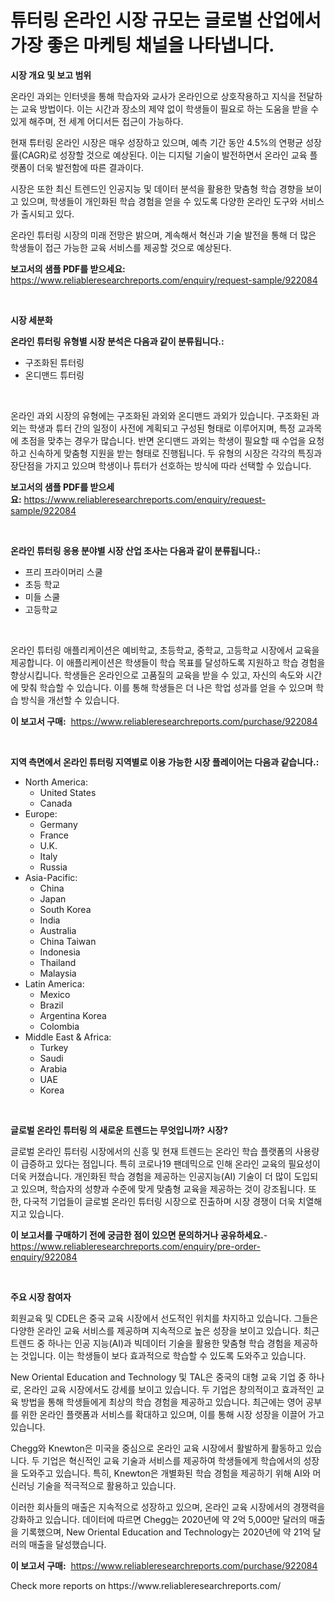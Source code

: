 <p><h1>튜터링 온라인 시장 규모는 글로벌 산업에서 가장 좋은 마케팅 채널을 나타냅니다.</h1></p><p><strong>시장 개요 및 보고 범위</strong></p>
<p><p>온라인 과외는 인터넷을 통해 학습자와 교사가 온라인으로 상호작용하고 지식을 전달하는 교육 방법이다. 이는 시간과 장소의 제약 없이 학생들이 필요로 하는 도움을 받을 수 있게 해주며, 전 세계 어디서든 접근이 가능하다. </p><p>현재 튜터링 온라인 시장은 매우 성장하고 있으며, 예측 기간 동안 4.5%의 연평균 성장률(CAGR)로 성장할 것으로 예상된다. 이는 디지털 기술이 발전하면서 온라인 교육 플랫폼이 더욱 발전함에 따른 결과이다. </p><p>시장은 또한 최신 트렌드인 인공지능 및 데이터 분석을 활용한 맞춤형 학습 경향을 보이고 있으며, 학생들이 개인화된 학습 경험을 얻을 수 있도록 다양한 온라인 도구와 서비스가 출시되고 있다. </p><p>온라인 튜터링 시장의 미래 전망은 밝으며, 계속해서 혁신과 기술 발전을 통해 더 많은 학생들이 접근 가능한 교육 서비스를 제공할 것으로 예상된다.</p></p>
<p><strong>보고서의 샘플 PDF를 받으세요:</strong> <a href="https://www.reliableresearchreports.com/enquiry/request-sample/922084">https://www.reliableresearchreports.com/enquiry/request-sample/922084</a></p>
<p>&nbsp;</p>
<p><strong>시장 세분화</strong></p>
<p><strong>온라인 튜터링 유형별 시장 분석은 다음과 같이 분류됩니다.:</strong></p>
<p><ul><li>구조화된 튜터링</li><li>온디맨드 튜터링</li></ul></p>
<p>&nbsp;</p>
<p><p>온라인 과외 시장의 유형에는 구조화된 과외와 온디맨드 과외가 있습니다. 구조화된 과외는 학생과 튜터 간의 일정이 사전에 계획되고 구성된 형태로 이루어지며, 특정 교과목에 초점을 맞추는 경우가 많습니다. 반면 온디맨드 과외는 학생이 필요할 때 수업을 요청하고 신속하게 맞춤형 지원을 받는 형태로 진행됩니다. 두 유형의 시장은 각각의 특징과 장단점을 가지고 있으며 학생이나 튜터가 선호하는 방식에 따라 선택할 수 있습니다.</p></p>
<p><strong>보고서의 샘플 PDF를 받으세요:</strong>&nbsp;<a href="https://www.reliableresearchreports.com/enquiry/request-sample/922084">https://www.reliableresearchreports.com/enquiry/request-sample/922084</a></p>
<p>&nbsp;</p>
<p><strong> 온라인 튜터링 응용 분야별 시장 산업 조사는 다음과 같이 분류됩니다.:</strong></p>
<p><ul><li>프리 프라이머리 스쿨</li><li>초등 학교</li><li>미들 스쿨</li><li>고등학교</li></ul></p>
<p>&nbsp;</p>
<p><p>온라인 튜터링 애플리케이션은 예비학교, 초등학교, 중학교, 고등학교 시장에서 교육을 제공합니다. 이 애플리케이션은 학생들이 학습 목표를 달성하도록 지원하고 학습 경험을 향상시킵니다. 학생들은 온라인으로 고품질의 교육을 받을 수 있고, 자신의 속도와 시간에 맞춰 학습할 수 있습니다. 이를 통해 학생들은 더 나은 학업 성과를 얻을 수 있으며 학습 방식을 개선할 수 있습니다.</p></p>
<p><strong>이 보고서 구매:</strong>&nbsp; <a href="https://www.reliableresearchreports.com/purchase/922084">https://www.reliableresearchreports.com/purchase/922084</a></p>
<p>&nbsp;</p>
<p><strong>지역 측면에서 온라인 튜터링 지역별로 이용 가능한 시장 플레이어는 다음과 같습니다.:</strong></p>
<p><ul>
    <li>
        North America:
        <ul>
            <li>United States</li>
            <li>Canada</li>
        </ul>
    </li>
    <li>
        Europe:
        <ul>
            <li>Germany</li>
            <li>France</li>
            <li>U.K.</li>
            <li>Italy</li>
            <li>Russia</li>
        </ul>
    </li>
    <li>
        Asia-Pacific:
        <ul>
            <li>China</li>
            <li>Japan</li>
            <li>South Korea</li>
            <li>India</li>
            <li>Australia</li>
            <li>China Taiwan</li>
            <li>Indonesia</li>
            <li>Thailand</li>
            <li>Malaysia</li>
        </ul>
    </li>
    <li>
        Latin America:
        <ul>
            <li>Mexico</li>
            <li>Brazil</li>
            <li>Argentina Korea</li>
            <li>Colombia</li>
        </ul>
    </li>
    <li>
        Middle East & Africa:
        <ul>
            <li>Turkey</li>
            <li>Saudi</li>
            <li>Arabia</li>
            <li>UAE</li>
            <li>Korea</li>
        </ul>
    </li>
    </ul></p>
<p>&nbsp;</p>
<p><strong>글로벌 온라인 튜터링 의 새로운 트렌드는 무엇입니까? 시장?</strong></p>
<p><p>글로벌 온라인 튜터링 시장에서의 신흥 및 현재 트렌드는 온라인 학습 플랫폼의 사용량이 급증하고 있다는 점입니다. 특히 코로나19 팬데믹으로 인해 온라인 교육의 필요성이 더욱 커졌습니다. 개인화된 학습 경험을 제공하는 인공지능(AI) 기술이 더 많이 도입되고 있으며, 학습자의 성향과 수준에 맞게 맞춤형 교육을 제공하는 것이 강조됩니다. 또한, 다국적 기업들이 글로벌 온라인 튜터링 시장으로 진출하며 시장 경쟁이 더욱 치열해지고 있습니다.</p></p>
<p><strong>이 보고서를 구매하기 전에 궁금한 점이 있으면 문의하거나 공유하세요.</strong>- <a href="https://www.reliableresearchreports.com/enquiry/pre-order-enquiry/922084">https://www.reliableresearchreports.com/enquiry/pre-order-enquiry/922084</a></p>
<p>&nbsp;</p>
<p><strong>주요 시장 참여자</strong></p>
<p><p>회원교육 및 CDEL은 중국 교육 시장에서 선도적인 위치를 차지하고 있습니다. 그들은 다양한 온라인 교육 서비스를 제공하며 지속적으로 높은 성장을 보이고 있습니다. 최근 트렌드 중 하나는 인공 지능(AI)과 빅데이터 기술을 활용한 맞춤형 학습 경험을 제공하는 것입니다. 이는 학생들이 보다 효과적으로 학습할 수 있도록 도와주고 있습니다.</p><p>New Oriental Education and Technology 및 TAL은 중국의 대형 교육 기업 중 하나로, 온라인 교육 시장에서도 강세를 보이고 있습니다. 두 기업은 창의적이고 효과적인 교육 방법을 통해 학생들에게 최상의 학습 경험을 제공하고 있습니다. 최근에는 영어 공부를 위한 온라인 플랫폼과 서비스를 확대하고 있으며, 이를 통해 시장 성장을 이끌어 가고 있습니다.</p><p>Chegg와 Knewton은 미국을 중심으로 온라인 교육 시장에서 활발하게 활동하고 있습니다. 두 기업은 혁신적인 교육 기술과 서비스를 제공하여 학생들에게 학습에서의 성장을 도와주고 있습니다. 특히, Knewton은 개별화된 학습 경험을 제공하기 위해 AI와 머신러닝 기술을 적극적으로 활용하고 있습니다.</p><p>이러한 회사들의 매출은 지속적으로 성장하고 있으며, 온라인 교육 시장에서의 경쟁력을 강화하고 있습니다. 데이터에 따르면 Chegg는 2020년에 약 2억 5,000만 달러의 매출을 기록했으며, New Oriental Education and Technology는 2020년에 약 21억 달러의 매출을 달성했습니다.</p></p>
<p><strong>이 보고서 구매:</strong>&nbsp;&nbsp;<a href="https://www.reliableresearchreports.com/purchase/922084">https://www.reliableresearchreports.com/purchase/922084</a></p>
<p>Check more reports on https://www.reliableresearchreports.com/</p>
